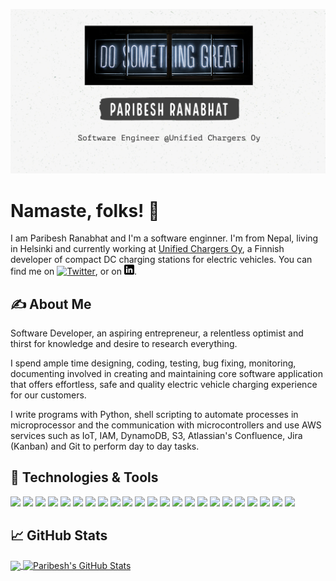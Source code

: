 [![Header](https://raw.githubusercontent.com/ranabhat/ranabhat/main/header_paribesh.png "Header")](https://ranabhat.github.io/)

# Namaste, folks! :pray: <!-- <img src="https://raw.githubusercontent.com/ranabhat/ranabhat/main/wave.gif" width="30px">-->

I am  Paribesh Ranabhat and I'm a software enginner. I'm from Nepal, living in Helsinki and currently working at [Unified Chargers Oy](https://www.unifiedchargers.fi/en-gb/home "Finnish manufacturer and supplier of EV charging stations"), a Finnish developer of compact DC charging stations for electric vehicles. You can find me on [![Twitter][1.2]][1],  or on [![LinkedIn][3.2]][3].

## &#x270d; About Me

Software Developer, an aspiring entrepreneur, a relentless optimist and thirst for knowledge and desire to research everything.

I spend ample time designing, coding, testing, bug fixing, monitoring, documenting involved in creating and maintaining core software application that offers effortless, safe and quality electric vehicle charging experience for our customers. 

I write programs with Python, shell scripting to automate processes in microprocessor and the communication with microcontrollers and use AWS services such as IoT, IAM, DynamoDB, S3, Atlassian's Confluence, Jira (Kanban) and Git to perform day to day tasks.

## 🔧 Technologies & Tools
![](https://img.shields.io/badge/OS-Linux-informational?style=flat&logo=linux&logoColor=white&color=2bbc8a)
![](https://img.shields.io/badge/Editor-VS_CODE-informational?style=flat&logo=vscode&logoColor=white&color=2bbc8a)
![](https://img.shields.io/badge/Code-Python-informational?style=flat&logo=python&logoColor=white&color=2bbc8a)
![](https://img.shields.io/badge/Shell-Bash-informational?style=flat&logo=gnu-bash&logoColor=white&color=2bbc8a)
![](https://img.shields.io/badge/Cloud-IAM_IoT_S3_DynamoDB-informational?style=flat&logo=amazon&logoColor=white&color=2bbc8a)
![](https://img.shields.io/badge/IT_Automation-Ansible-informational?style=flat&logo=ansible&logoColor=white&color=2bbc8a)
![](https://img.shields.io/badge/IaC-Terraform-informational?style=flat&logo=terraform&logoColor=white&color=2bbc8a)
![](https://img.shields.io/badge/Tools-Vagrant-informational?style=flat&logo=vagrant&logoColor=white&color=2bbc8a)
![](https://img.shields.io/badge/Containers-Docker-informational?style=flat&logo=docker&logoColor=white&color=2bbc8a)
![](https://img.shields.io/badge/CI-Travis-informational?style=flat&logo=travis&logoColor=white&color=2bbc8a)
![](https://img.shields.io/badge/VC-Gitlab-informational?style=flat&logo=gitlab&logoColor=white&color=2bbc8a)
![](https://img.shields.io/badge/VC-Github-informational?style=flat&logo=github&logoColor=white&color=2bbc8a)
![](https://img.shields.io/badge/Project_Management-Atlassian-informational?style=flat&logo=atlassian&logoColor=white&color=2bbc8a)
![](https://img.shields.io/badge/Project_Management-Jira-informational?style=flat&logo=jira&logoColor=white&color=2bbc8a)
![](https://img.shields.io/badge/Project_Management-Confluence-informational?style=flat&logo=confluence&logoColor=white&color=2bbc8a)
![](https://img.shields.io/badge/Communication_Channel-Slack-informational?style=flat&logo=slack&logoColor=white&color=2bbc8a)
![](https://img.shields.io/badge/Communication_Channel-Microsoft_Teams-informational?style=flat&logo=microsoft-teams&logoColor=white&color=2bbc8a)
![](https://img.shields.io/badge/Code-Javascript-informational?style=flat&logo=javascript&logoColor=white&color=2bbc8a)
![](https://img.shields.io/badge/Framework-React-informational?style=flat&logo=react&logoColor=white&color=2bbc8a)
![](https://img.shields.io/badge/Framework-Hugo-informational?style=flat&logo=hugo&logoColor=white&color=2bbc8a)
![](https://img.shields.io/badge/Cloud-Netlify-informational?style=flat&logo=netlify&logoColor=white&color=2bbc8a)
![](https://img.shields.io/badge/Cloud-Heroku-informational?style=flat&logo=heroku&logoColor=white&color=2bbc8a)
![](https://img.shields.io/badge/API-Postman-informational?style=flat&logo=postman&logoColor=white&color=2bbc8a)

## &#x1f4c8; GitHub Stats

<a href="https://github.com/ranabhat/ranabhat">
  <img align="center" src="https://github-readme-stats.vercel.app/api/top-langs/?username=ranabhat&hide=java,html,css&title_color=ffffff&text_color=c9cacc&icon_color=2bbc8a&bg_color=1d1f21" />
</a>

<a href="https://github.com/ranabhat/ranabhat">
  <img align="center" src="https://github-readme-stats.vercel.app/api?username=ranabhat&show_icons=true&line_height=27&count_private=true&title_color=ffffff&text_color=c9cacc&icon_color=2bbc8a&bg_color=1d1f21" alt="Paribesh's GitHub Stats" />
</a>


<!-- links to social media icons -->

<!-- icons with padding -->

[1.1]: http://i.imgur.com/tXSoThF.png (twitter icon with padding)
[2.1]: http://i.imgur.com/0o48UoR.png (github icon with padding)

<!-- icons without padding -->

[1.2]: http://i.imgur.com/wWzX9uB.png (twitter icon without padding)
[2.2]: http://i.imgur.com/9I6NRUm.png (github icon without padding)
[3.2]: https://raw.githubusercontent.com/ranabhat/ranabhat/main/linkedin-3-16.png (LinkedIn icon without padding)


<!-- links to your social media accounts -->

[1]: https://twitter.com/bronepeace
[2]: https://github.com/ranabhat
[3]: https://www.linkedin.com/in/ranabhat/


